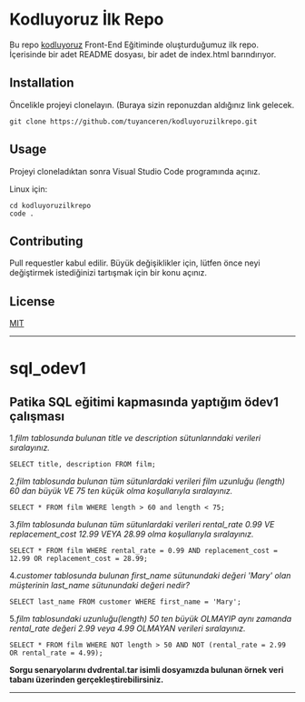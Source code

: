 # Kodluyoruz İlk Repo

Bu repo [kodluyoruz](https://www.kodluyoruz.org/) Front-End Eğitiminde oluşturduğumuz ilk repo. İçerisinde bir adet README dosyası, bir adet de index.html barındırıyor.
## Installation
Öncelikle projeyi clonelayın. (Buraya sizin reponuzdan aldığınız link gelecek.
 ``` 
 git clone https://github.com/tuyanceren/kodluyoruzilkrepo.git
 ``` 


## Usage
Projeyi cloneladıktan sonra Visual Studio Code programında açınız.

Linux için:
``` 
cd kodluyoruzilkrepo
code .
``` 



## Contributing
Pull requestler kabul edilir. Büyük değişiklikler için, lütfen önce neyi değiştirmek istediğinizi tartışmak için bir konu açınız.


## License
[MIT](https://choosealicense.com/licenses/mit/)

----------------------------------------------
# sql_odev1
**Patika SQL eğitimi kapmasında yaptığım ödev1 çalışması**
-
1._film tablosunda bulunan title ve description sütunlarındaki verileri sıralayınız._

 ` SELECT title, description FROM film; `

2._film tablosunda bulunan tüm sütunlardaki verileri film uzunluğu (length) 60 dan büyük VE 75 ten küçük olma koşullarıyla sıralayınız._

 ` SELECT * FROM film WHERE length > 60 and length < 75; `

3._film tablosunda bulunan tüm sütunlardaki verileri rental_rate 0.99 VE replacement_cost 12.99 VEYA 28.99 olma koşullarıyla sıralayınız._

 ` SELECT * FROM film WHERE rental_rate = 0.99 AND replacement_cost = 12.99 OR replacement_cost = 28.99; `

4._customer tablosunda bulunan first_name sütunundaki değeri 'Mary' olan müşterinin last_name sütunundaki değeri nedir?_

 ` SELECT last_name FROM customer WHERE first_name = 'Mary'; `

5._film tablosundaki uzunluğu(length) 50 ten büyük OLMAYIP aynı zamanda rental_rate değeri 2.99 veya 4.99 OLMAYAN verileri sıralayınız._

 ` SELECT * FROM film WHERE NOT length > 50 AND NOT (rental_rate = 2.99 OR rental_rate = 4.99); `
 
**Sorgu senaryolarını dvdrental.tar isimli dosyamızda bulunan örnek veri tabanı üzerinden gerçekleştirebilirsiniz.**

***
